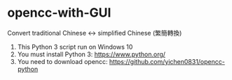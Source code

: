# opencc-with-GUI
Convert traditional Chinese &lt;-> simplified Chinese (繁簡轉換)
1. This Python 3 script run on Windows 10
2. You must install Python 3:  https://www.python.org/
3. You need to download opencc:  https://github.com/yichen0831/opencc-python
